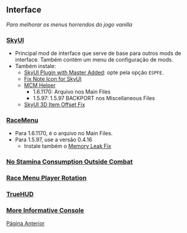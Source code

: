 ## Interface
_Para melhorar os menus horrendos do jogo vanilla_

### [SkyUI](https://www.nexusmods.com/skyrimspecialedition/mods/12604)
- Principal mod de interface que serve de base para outros mods de interface. Também contém um menu de configuração de mods.
- Também instale:
  - [SkyUI Plugin with Master Added](https://www.nexusmods.com/skyrimspecialedition/mods/67166): opte pela opção `ESPFE`.
  - [Fix Note Icon for SkyUI](https://www.nexusmods.com/skyrimspecialedition/mods/32561)
  - [MCM Helper](https://www.nexusmods.com/skyrimspecialedition/mods/53000)
    - 1.6.1170: Arquivo nos Main Files
    - 1.5.97: 1.5.97 BACKPORT nos Miscellaneous Files
  - [SkyUI 3D Item Offset Fix](https://www.nexusmods.com/skyrimspecialedition/mods/92602)
 
### [RaceMenu](https://www.nexusmods.com/skyrimspecialedition/mods/19080)
- Para 1.6.1170, é o arquivo no Main Files.
- Para 1.5.97, use a versão 0.4.16
  - Instale também o [Memory Leak Fix](https://www.nexusmods.com/skyrimspecialedition/mods/70161)

### [No Stamina Consumption Outside Combat](https://www.nexusmods.com/skyrimspecialedition/mods/77026)

### [Race Menu Player Rotation](https://www.nexusmods.com/skyrimspecialedition/mods/91146)

### [TrueHUD](https://www.nexusmods.com/skyrimspecialedition/mods/62775)

### [More Informative Console](https://www.nexusmods.com/skyrimspecialedition/mods/19250)

[Página Anterior](qualidade_de_vida.md)
